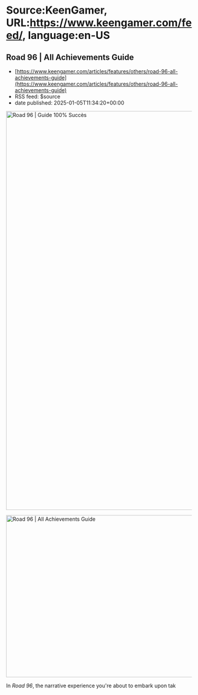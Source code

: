 # Source:KeenGamer, URL:https://www.keengamer.com/feed/, language:en-US

## Road 96 | All Achievements Guide
 - [https://www.keengamer.com/articles/features/others/road-96-all-achievements-guide](https://www.keengamer.com/articles/features/others/road-96-all-achievements-guide)
 - RSS feed: $source
 - date published: 2025-01-05T11:34:20+00:00

<p><img width="1920" height="1080" src="https://www.keengamer.com/wp-content/uploads/2024/12/1-6.png" class="attachment-post-thumbnail size-post-thumbnail wp-image-704490 wp-post-image" alt="Road 96 | Guide 100% Succès" decoding="async" fetchpriority="high" srcset="https://www.keengamer.com/wp-content/uploads/2024/12/1-6.png 1920w, https://www.keengamer.com/wp-content/uploads/2024/12/1-6-780x439.png 780w, https://www.keengamer.com/wp-content/uploads/2024/12/1-6-1536x864.png 1536w" sizes="(max-width: 1920px) 100vw, 1920px" data-mwl-img-id="704490" /></p>
<p><span style="font-weight: 400;"><a href="https://www.keengamer.com/wp-content/uploads/2025/01/Copie-de-Ajouter-un-titre.png"><img class="aligncenter wp-image-705192 size-medium" src="https://www.keengamer.com/wp-content/uploads/2025/01/Copie-de-Ajouter-un-titre-780x439.png" alt="Road 96 | All Achievements Guide" width="780" height="439"></a></span></p>
<p>In <em>Road 96</em>, the narrative experience you're about to embark upon tak

